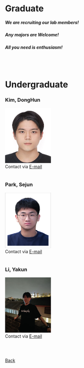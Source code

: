

# Graduate

##### **We are recruiting our lab members!**
##### **Any majors are Welcome!**
##### **All you need is enthusiasm!**

<br>

<br>

# Undergraduate

### **Kim, DongHun**
<img src="assets/css/홈페이지사진_김동훈.jpg" alt="Passport" width="150" height="180" > <br>
Contact via <a href="mailto:gazicola@hanyang.ac.kr"> E-mail</a> <br>
<br>
### **Park, Sejun**
<img src="assets/css/홈페이지사진_박세준.jpg" alt="Passport" width="150" height="180" > <br>
Contact via <a href="mailto:ddl07113@hanyang.ac.kr"> E-mail</a> <br>
<br>
### **Li, Yakun**
<img src="assets/css/홈페이지사진_이아곤.jpg" alt="Passport" width="150" height="180" > <br>
Contact via <a href="mailto:liyakun15@hanyang.ac.kr"> E-mail</a> <br>
<br>

<br>

[Back](./)
<br>
<br>
